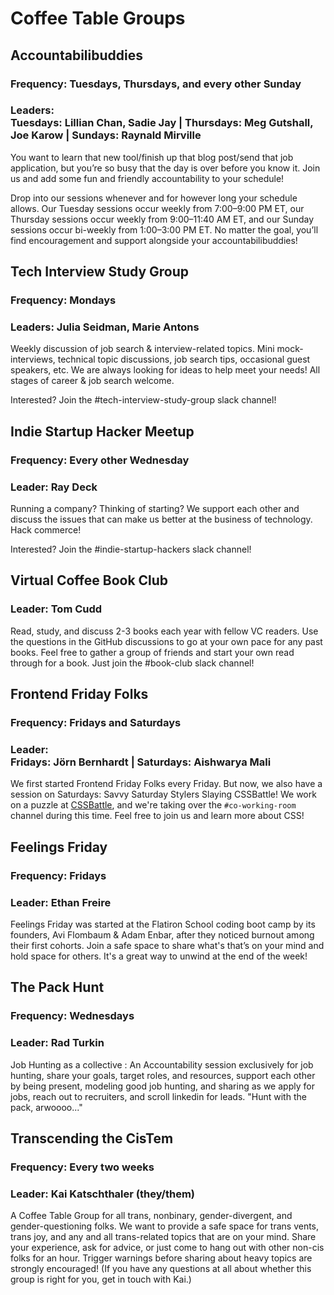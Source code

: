 # Coffee Table Groups

## Accountabilibuddies

### Frequency: Tuesdays, Thursdays, and every other Sunday

### Leaders: <br> Tuesdays: Lillian Chan, Sadie Jay | Thursdays: Meg Gutshall, Joe Karow | Sundays: Raynald Mirville

You want to learn that new tool/finish up that blog post/send that job application, but you’re so busy that the day is over before you know it. Join us and add some fun and friendly accountability to your schedule!

Drop into our sessions whenever and for however long your schedule allows. Our Tuesday sessions occur weekly from 7:00–9:00 PM ET, our Thursday sessions occur weekly from 9:00–11:40 AM ET, and our Sunday sessions occur bi-weekly from 1:00–3:00 PM ET. No matter the goal, you’ll find encouragement and support alongside your accountabilibuddies!

## Tech Interview Study Group

### Frequency: Mondays

### Leaders: Julia Seidman, Marie Antons

Weekly discussion of job search & interview-related topics. Mini mock-interviews, technical topic discussions, job search tips, occasional guest speakers, etc. We are always looking for ideas to help meet your needs! All stages of career & job search welcome.

Interested? Join the #tech-interview-study-group slack channel!

## Indie Startup Hacker Meetup

### Frequency: Every other Wednesday

### Leader: Ray Deck

Running a company? Thinking of starting? We support each other and discuss the issues that can make us better at the business of technology. Hack commerce!

Interested? Join the #indie-startup-hackers slack channel!

## Virtual Coffee Book Club

### Leader: Tom Cudd

Read, study, and discuss 2-3 books each year with fellow VC readers. Use the questions in the GitHub discussions to go at your own pace for any past books. Feel free to gather a group of friends and start your own read through for a book. Just join the #book-club slack channel!

## Frontend Friday Folks

### Frequency: Fridays and Saturdays

### Leader: <br> Fridays: Jörn Bernhardt | Saturdays: Aishwarya Mali

We first started Frontend Friday Folks every Friday. But now, we also have a session on Saturdays: Savvy Saturday Stylers Slaying CSSBattle! We work on a puzzle at [CSSBattle](https://cssbattle.dev/), and we're taking over the `#co-working-room` channel during this time. Feel free to join us and learn more about CSS!

## Feelings Friday

### Frequency: Fridays

### Leader: Ethan Freire

Feelings Friday was started at the Flatiron School coding boot camp by its founders, Avi Flombaum & Adam Enbar, after they noticed burnout among their first cohorts. Join a safe space to share what's that’s on your mind and hold space for others. It's a great way to unwind at the end of the week!

## The Pack Hunt

### Frequency: Wednesdays

### Leader: Rad Turkin

Job Hunting as a collective : An Accountability session exclusively for job hunting, share your goals, target roles, and resources, support each other by being present, modeling good job hunting, and sharing as we apply for jobs, reach out to recruiters, and scroll linkedin for leads. "Hunt with the pack, arwoooo..."

## Transcending the CisTem

### Frequency: Every two weeks

### Leader: Kai Katschthaler (they/them)

A Coffee Table Group for all trans, nonbinary, gender-divergent, and gender-questioning folks. We want to provide a safe space for trans vents, trans joy, and any and all trans-related topics that are on your mind. Share your experience, ask for advice, or just come to hang out with other non-cis folks for an hour. Trigger warnings before sharing about heavy topics are strongly encouraged! (If you have any questions at all about whether this group is right for you, get in touch with Kai.)
